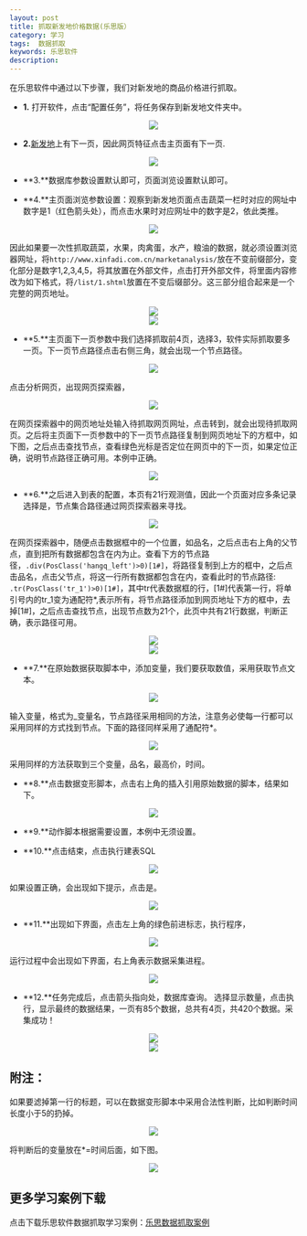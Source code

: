 ```yaml
---
layout: post
title: 抓取新发地价格数据(乐思版）
category: 学习
tags:  数据抓取
keywords: 乐思软件
description: 
---
```


在乐思软件中通过以下步骤，我们对新发地的商品价格进行抓取。

* **1.** 打开软件，点击“配置任务”，将任务保存到新发地文件夹中。

<div align="center"><img src="http://7xo51k.com1.z0.glb.clouddn.com/lesi1.png-wx"  ></div>

* **2.**[新发地](http://www.xinfadi.com.cn/marketanalysis/0/list/1.shtml)上有下一页，因此网页特征点击主页面有下一页.

<div align="center"><img src="http://7xo51k.com1.z0.glb.clouddn.com/lesi2.png-wx"  ></div>

* **3.**数据库参数设置默认即可，页面浏览设置默认即可。

* **4.**主页面浏览参数设置：观察到新发地页面点击蔬菜一栏时对应的网址中数字是1（红色箭头处），而点击水果时对应网址中的数字是2，依此类推。

<div align="center"><img src="http://7xo51k.com1.z0.glb.clouddn.com/lesi3.png-wx"  ></div>

因此如果要一次性抓取蔬菜，水果，肉禽蛋，水产，粮油的数据，就必须设置浏览器网址，将`http://www.xinfadi.com.cn/marketanalysis/`放在不变前缀部分，变化部分是数字1,2,3,4,5，将其放置在外部文件，点击打开外部文件，将里面内容修改为如下格式，将`/list/1.shtml`放置在不变后缀部分。这三部分组合起来是一个完整的网页地址。

<div align="center"><img src="http://7xo51k.com1.z0.glb.clouddn.com/lesi4.png-wx"  ></div>

<div align="center"><img src="http://7xo51k.com1.z0.glb.clouddn.com/lesi5.png-wx"  ></div>

* **5.**主页面下一页参数中我们选择抓取前4页，选择3，软件实际抓取要多一页。下一页节点路径点击右侧三角，就会出现一个节点路径。

<div align="center"><img src="http://7xo51k.com1.z0.glb.clouddn.com/lesi6.png-wx"  ></div>

点击分析网页，出现网页探索器，

<div align="center"><img src="http://7xo51k.com1.z0.glb.clouddn.com/lesi7.png-wx"  ></div>

在网页探索器中的网页地址处输入待抓取网页网址，点击转到，就会出现待抓取网页。之后将主页面下一页参数中的下一页节点路径复制到网页地址下的方框中，如下图，之后点击查找节点，查看绿色光标是否定位在网页中的下一页，如果定位正确，说明节点路径正确可用。本例中正确。

<div align="center"><img src="http://7xo51k.com1.z0.glb.clouddn.com/lesi8.png-wx"  ></div>

* **6.**之后进入到表的配置，本页有21行观测值，因此一个页面对应多条记录选择是，节点集合路径通过网页探索器来寻找。

<div align="center"><img src="http://7xo51k.com1.z0.glb.clouddn.com/lesi9.png-wx"  ></div>

在网页探索器中，随便点击数据框中的一个位置，如品名，之后点击右上角的父节点，直到把所有数据都包含在内为止。查看下方的节点路径，`.div(PosClass('hangq_left')>0)[1#]`，将路径复制到上方的框中，之后点击品名，点击父节点，将这一行所有数据都包含在内，查看此时的节点路径:` .tr(PosClass('tr_1')>0)[1#]`，其中tr代表数据框的行，[1#]代表第一行，将单引号内的tr_1变为通配符*,表示所有，将节点路径添加到网页地址下方的框中，去掉[1#]，之后点击查找节点，出现节点数为21个，此页中共有21行数据，判断正确，表示路径可用。

<div align="center"><img src="http://7xo51k.com1.z0.glb.clouddn.com/lesi10.png-wx" ></div>

<div align="center"><img src="http://7xo51k.com1.z0.glb.clouddn.com/lesi11.png-wx"  ></div>

* **7.**在原始数据获取脚本中，添加变量，我们要获取数值，采用获取节点文本。

<div align="center"><img src="http://7xo51k.com1.z0.glb.clouddn.com/lesi12.png-wx"  ></div>

输入变量，格式为_变量名，节点路径采用相同的方法，注意务必使每一行都可以采用同样的方式找到节点。下面的路径同样采用了通配符*。

<div align="center"><img src="http://7xo51k.com1.z0.glb.clouddn.com/lesi13.png-wx"  ></div>

采用同样的方法获取到三个变量，品名，最高价，时间。

* **8.**点击数据变形脚本，点击右上角的插入引用原始数据的脚本，结果如下。

<div align="center"><img src="http://7xo51k.com1.z0.glb.clouddn.com/lesi14.png-wx"  ></div>

* **9.**动作脚本根据需要设置，本例中无须设置。

* **10.**点击结束，点击执行建表SQL

<div align="center"><img src="http://7xo51k.com1.z0.glb.clouddn.com/lesi15.png-wx"  ></div>

如果设置正确，会出现如下提示，点击是。

<div align="center"><img src="http://7xo51k.com1.z0.glb.clouddn.com/lesi16.png-wx"  ></div>

* **11.**出现如下界面，点击左上角的绿色前进标志，执行程序，

<div align="center"><img src="http://7xo51k.com1.z0.glb.clouddn.com/lesi17.png-wx"  ></div>

运行过程中会出现如下界面，右上角表示数据采集进程。

<div align="center"><img src="http://7xo51k.com1.z0.glb.clouddn.com/lesi18.png-wx"  ></div>

* **12.**任务完成后，点击箭头指向处，数据库查询。
选择显示数量，点击执行，显示最终的数据结果，一页有85个数据，总共有4页，共420个数据。采集成功！

<div align="center"><img src="http://7xo51k.com1.z0.glb.clouddn.com/lesi19.png-wx"  ></div>

<div align="center"><img src="http://7xo51k.com1.z0.glb.clouddn.com/lesi20.png-wx"  ></div>

## 附注：

如果要滤掉第一行的标题，可以在数据变形脚本中采用合法性判断，比如判断时间长度小于5的扔掉。

<div align="center"><img src="http://7xo51k.com1.z0.glb.clouddn.com/lesi21.png-wx"  ></div>

将判断后的变量放在*=时间后面，如下图。

<div align="center"><img src="http://7xo51k.com1.z0.glb.clouddn.com/lesi22.png-wx" ></div>

## 更多学习案例下载

点击下载乐思软件数据抓取学习案例：[乐思数据抓取案例]({{site.url}}/assets/抓取天猫手机.rar)




